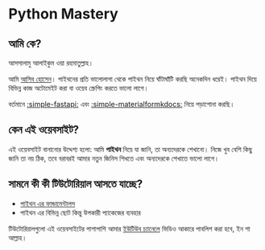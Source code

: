 # **Python Mastery**

## আমি কে?
আসসালামু আলাইকুম ওয়া রহমাতুল্লাহ।

আমি [আসিব হোসেন](https://github.com/asibhossen897)।
পাইথনের প্রতি ভালোলাগা থেকে পাইথন নিয়ে ঘাঁটাঘাঁটি করছি অনেকদিন ধরেই। পাইথন দিয়ে বিভিন্ন কাজ অটোমেইট করা বা ওয়েব স্ক্রেপিং করতে ভালো লাগে।

বর্তমানে [:simple-fastapi:](https://fastapi.tiangolo.com/) এবং [:simple-materialformkdocs:](https://squidfunk.github.io/mkdocs-material/) নিয়ে পড়াশোনা করছি।

## কেন এই ওয়েবসাইট?
এই ওয়েবসাইট বানানোর উদ্দেশ্য হলো: আমি **পাইথন** নিয়ে যা জানি, তা অন্যদেরকে শেখানো। নিজে খুব বেশি কিছু জানি তা নয় ঠিক, তবে বরাবরই আমার নতুন জিনিস শিখতে এবং অন্যদেরকে শেখাতে ভালো লাগে।

## সামনে কী কী টিউটোরিয়াল আসতে যাচ্ছে?
- [পাইথন এর ফান্ডামেন্টালস](tutorials/python/)
- পাইথন এর বিভিন্ন ছোট কিন্তু উপকারী প্যাকেজের ব্যবহার

টিউটোরিয়ালগুলো এই ওয়েবসাইটের পাশাপাশি আমার [ইউটিউব চ্যানেলে](https://youtube.com/@asibhossen) ভিডিও আকারে পাবলিশ করা হবে, ইন শা আল্লাহ।
